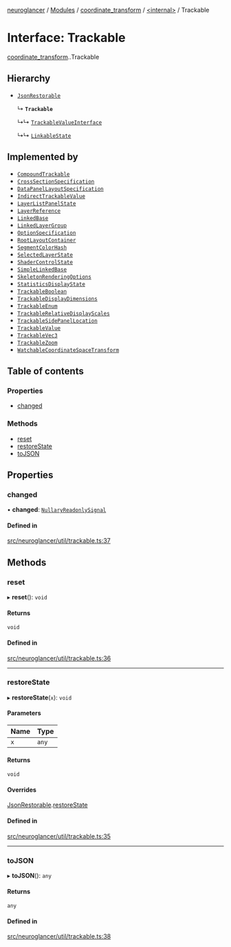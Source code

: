 [neuroglancer](../README.md) / [Modules](../modules.md) / [coordinate\_transform](../modules/coordinate_transform.md) / [<internal\>](../modules/coordinate_transform._internal_.md) / Trackable

# Interface: Trackable

[coordinate_transform](../modules/coordinate_transform.md).[<internal>](../modules/coordinate_transform._internal_.md).Trackable

## Hierarchy

- [`JsonRestorable`](coordinate_transform._internal_.JsonRestorable.md)

  ↳ **`Trackable`**

  ↳↳ [`TrackableValueInterface`](trackable_value.TrackableValueInterface.md)

  ↳↳ [`LinkableState`](navigation_state._internal_.LinkableState.md)

## Implemented by

- [`CompoundTrackable`](../classes/layer_group_viewer._internal_.CompoundTrackable.md)
- [`CrossSectionSpecification`](../classes/data_panel_layout.CrossSectionSpecification.md)
- [`DataPanelLayoutSpecification`](../classes/data_panel_layout.DataPanelLayoutSpecification.md)
- [`IndirectTrackableValue`](../classes/trackable_value.IndirectTrackableValue.md)
- [`LayerListPanelState`](../classes/viewer._internal_.LayerListPanelState.md)
- [`LayerReference`](../classes/layer.LayerReference.md)
- [`LinkedBase`](../classes/navigation_state._internal_.LinkedBase.md)
- [`LinkedLayerGroup`](../classes/layer.LinkedLayerGroup.md)
- [`OptionSpecification`](../classes/image_user_layer._internal_.OptionSpecification.md)
- [`RootLayoutContainer`](../classes/layer_groups_layout.RootLayoutContainer.md)
- [`SegmentColorHash`](../classes/segment_color.SegmentColorHash.md)
- [`SelectedLayerState`](../classes/layer.SelectedLayerState.md)
- [`ShaderControlState`](../classes/image_user_layer._internal_.ShaderControlState.md)
- [`SimpleLinkedBase`](../classes/navigation_state._internal_.SimpleLinkedBase.md)
- [`SkeletonRenderingOptions`](../classes/segmentation_user_layer._internal_.SkeletonRenderingOptions.md)
- [`StatisticsDisplayState`](../classes/viewer._internal_.StatisticsDisplayState.md)
- [`TrackableBoolean`](../classes/trackable_boolean.TrackableBoolean.md)
- [`TrackableDisplayDimensions`](../classes/navigation_state.TrackableDisplayDimensions.md)
- [`TrackableEnum`](../classes/image_user_layer._internal_.TrackableEnum.md)
- [`TrackableRelativeDisplayScales`](../classes/navigation_state.TrackableRelativeDisplayScales.md)
- [`TrackableSidePanelLocation`](../classes/image_user_layer._internal_.TrackableSidePanelLocation.md)
- [`TrackableValue`](../classes/trackable_value.TrackableValue.md)
- [`TrackableVec3`](../classes/trackable_vec3.TrackableVec3.md)
- [`TrackableZoom`](../classes/navigation_state._internal_.TrackableZoom.md)
- [`WatchableCoordinateSpaceTransform`](../classes/coordinate_transform.WatchableCoordinateSpaceTransform.md)

## Table of contents

### Properties

- [changed](coordinate_transform._internal_.Trackable.md#changed)

### Methods

- [reset](coordinate_transform._internal_.Trackable.md#reset)
- [restoreState](coordinate_transform._internal_.Trackable.md#restorestate)
- [toJSON](coordinate_transform._internal_.Trackable.md#tojson)

## Properties

### changed

• **changed**: [`NullaryReadonlySignal`](../modules/coordinate_transform._internal_.md#nullaryreadonlysignal)

#### Defined in

[src/neuroglancer/util/trackable.ts:37](https://github.com/ActiveBrainAtlas2/neuroglancer/blob/540617bc/src/neuroglancer/util/trackable.ts#L37)

## Methods

### reset

▸ **reset**(): `void`

#### Returns

`void`

#### Defined in

[src/neuroglancer/util/trackable.ts:36](https://github.com/ActiveBrainAtlas2/neuroglancer/blob/540617bc/src/neuroglancer/util/trackable.ts#L36)

___

### restoreState

▸ **restoreState**(`x`): `void`

#### Parameters

| Name | Type |
| :------ | :------ |
| `x` | `any` |

#### Returns

`void`

#### Overrides

[JsonRestorable](coordinate_transform._internal_.JsonRestorable.md).[restoreState](coordinate_transform._internal_.JsonRestorable.md#restorestate)

#### Defined in

[src/neuroglancer/util/trackable.ts:35](https://github.com/ActiveBrainAtlas2/neuroglancer/blob/540617bc/src/neuroglancer/util/trackable.ts#L35)

___

### toJSON

▸ **toJSON**(): `any`

#### Returns

`any`

#### Defined in

[src/neuroglancer/util/trackable.ts:38](https://github.com/ActiveBrainAtlas2/neuroglancer/blob/540617bc/src/neuroglancer/util/trackable.ts#L38)
